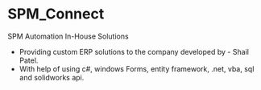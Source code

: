 # SPM_Connect
SPM Automation In-House Solutions 

- Providing custom ERP solutions to the company developed by - Shail Patel.
- With help of using c#, windows Forms, entity framework, .net, vba, sql and solidworks api.
